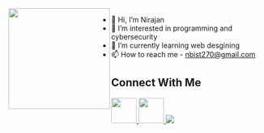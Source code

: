<img align="left" src="https://user-images.githubusercontent.com/38756870/198891783-b77e52b6-4a93-48a8-bfad-d7fdd34f5a72.gif" width="200px"/>

- 👋 Hi, I’m Nirajan 
- 👀 I’m interested in programming and cybersecurity
- 🌱 I’m currently learning web desgining
- 📫 How to reach me - nbist270@gmail.com


<h2>Connect With Me</h2>

<a href="mailto:nbist291@gmail.com">
  <img src="https://cdn-icons-png.flaticon.com/512/281/281769.png" width="50px" height="50px">
</a> 
<a href="https://www.facebook.com/nirajan.bist.33">
  <img src="https://cdn-icons-png.flaticon.com/512/174/174848.png" width="50px" height="50px">
</a> 

<a href="https://twitter.com/nbist01">
  <img src="https://img.shields.io/badge/Twitter-1DA1F2?style=for-the-badge&logo=twitter&logoColor=white">
</a> 




<!---
nbist24k/nbist24k is a ✨ special ✨ repository because its `README.md` (this file) appears on your GitHub profile.
You can click the Preview link to take a look at your changes.
--->
